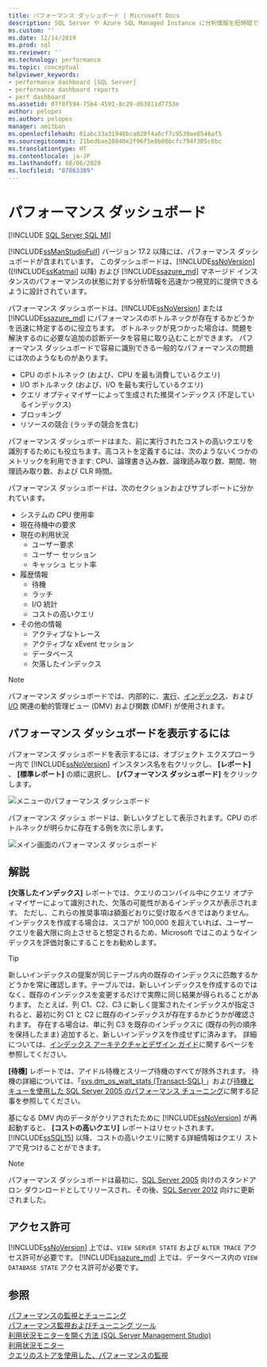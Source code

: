 ```yaml
---
title: パフォーマンス ダッシュボード | Microsoft Docs
description: SQL Server や Azure SQL Managed Instance に分析情報を短時間で提供する SQL Server Management Studio パフォーマンス ダッシュボードについて学習します。
ms.custom: ''
ms.date: 12/14/2019
ms.prod: sql
ms.reviewer: ''
ms.technology: performance
ms.topic: conceptual
helpviewer_keywords:
- performance dashboard [SQL Server]
- performance dashboard reports
- perf dashboard
ms.assetid: 07f8f594-75b4-4591-8c29-d63811d7753e
author: pelopes
ms.author: pelopes
manager: amitban
ms.openlocfilehash: 61abc33a31948bca020f4a6cf7c9539ae0546af5
ms.sourcegitcommit: 21bedbae28840e2f96f5e8b08bcfc794f305c8bc
ms.translationtype: HT
ms.contentlocale: ja-JP
ms.lasthandoff: 08/06/2020
ms.locfileid: "87863389"
---
```

# <a name="performance-dashboard"></a>パフォーマンス ダッシュボード
[!INCLUDE [SQL Server SQL MI](../../includes/applies-to-version/sql-asdbmi.md)]

[!INCLUDE[ssManStudioFull](../../includes/ssmanstudiofull-md.md)] バージョン 17.2 以降には、パフォーマンス ダッシュボードが含まれています。 このダッシュボードは、[!INCLUDE[ssNoVersion](../../includes/ssnoversion-md.md)] ([!INCLUDE[ssKatmai](../../includes/ssKatmai-md.md)] 以降) および [!INCLUDE[ssazure_md](../../includes/ssazure_md.md)] マネージド インスタンスのパフォーマンスの状態に対する分析情報を迅速かつ視覚的に提供できるように設計されています。 

パフォーマンス ダッシュボードは、[!INCLUDE[ssNoVersion](../../includes/ssnoversion-md.md)] または [!INCLUDE[ssazure_md](../../includes/ssazure_md.md)] にパフォーマンスのボトルネックが存在するかどうかを迅速に特定するのに役立ちます。 ボトルネックが見つかった場合は、問題を解決するのに必要な追加の診断データを容易に取り込むことができます。 パフォーマンス ダッシュボードで容易に識別できる一般的なパフォーマンスの問題には次のようなものがあります。
-  CPU のボトルネック (および、CPU を最も消費しているクエリ)
-  I/O ボトルネック (および、I/O を最も実行しているクエリ)
-  クエリ オプティマイザーによって生成された推奨インデックス (不足しているインデックス)
-  ブロッキング
-  リソースの競合 (ラッチの競合を含む)

パフォーマンス ダッシュボードはまた、前に実行されたコストの高いクエリを識別するためにも役立ちます。高コストを定義するには、次のようないくつかのメトリックを利用できます: CPU、論理書き込み数、論理読み取り数、期間、物理読み取り数、および CLR 時間。

パフォーマンス ダッシュボードは、次のセクションおよびサブレポートに分かれています。
-  システムの CPU 使用率
-  現在待機中の要求
-  現在の利用状況
   -  ユーザー要求
   -  ユーザー セッション
   -  キャッシュ ヒット率
-  履歴情報
   -  待機
   -  ラッチ
   -  I/O 統計
   -  コストの高いクエリ
- その他の情報
  -  アクティブなトレース
  -  アクティブな xEvent セッション
  -  データベース
  -  欠落したインデックス

> [!NOTE] 
> パフォーマンス ダッシュボードでは、内部的に、[実行](../../relational-databases/system-dynamic-management-views/execution-related-dynamic-management-views-and-functions-transact-sql.md)、[インデックス](../../relational-databases/system-dynamic-management-views/index-related-dynamic-management-views-and-functions-transact-sql.md)、および [I/O](../../relational-databases/system-dynamic-management-views/i-o-related-dynamic-management-views-and-functions-transact-sql.md) 関連の動的管理ビュー (DMV) および関数 (DMF) が使用されます。

## <a name="to-view-the-performance-dashboard"></a>パフォーマンス ダッシュボードを表示するには 
  
パフォーマンス ダッシュボードを表示するには、オブジェクト エクスプローラー内で [!INCLUDE[ssNoVersion](../../includes/ssnoversion-md.md)] インスタンス名を右クリックし、 **[レポート]** 、 **[標準レポート]** の順に選択し、 **[パフォーマンス ダッシュボード]** をクリックします。  
  
![メニューのパフォーマンス ダッシュボード](../../relational-databases/performance/media/perf_dashboard_ssms.png "メニューのパフォーマンス ダッシュボード")  
  
パフォーマンス ダッシュ ボードは、新しいタブとして表示されます。CPU のボトルネックが明らかに存在する例を次に示します。  
  
![メイン画面のパフォーマンス ダッシュボード](../../relational-databases/performance/media/perf_dashboard.png "メイン画面のパフォーマンス ダッシュボード")  
  
## <a name="remarks"></a>解説
**[欠落したインデックス]** レポートでは、クエリのコンパイル中にクエリ オプティマイザーによって識別された、欠落の可能性があるインデックスが表示されます。 ただし、これらの推奨事項は額面どおりに受け取るべきではありません。 インデックスを作成する場合は、スコアが 100,000 を超えていれば、ユーザー クエリを最大限に向上させると想定されるため、Microsoft ではこのようなインデックスを評価対象にすることをお勧めします。 

> [!TIP]
> 新しいインデックスの提案が同じテーブル内の既存のインデックスに匹敵するかどうかを常に確認します。テーブルでは、新しいインデックスを作成するのではなく、既存のインデックスを変更するだけで実際に同じ結果が得られることがあります。 たとえば、列 C1、C2、C3 に新しく提案されたインデックスが指定されると、最初に列 C1 と C2 に既存のインデックスが存在するかどうかが確認されます。 存在する場合は、単に列 C3 を既存のインデックスに (既存の列の順序を保持したまま) 追加すると、新しいインデックスを作成せずに済みます。
> 詳細については、[インデックス アーキテクチャとデザイン ガイド](../../relational-databases/sql-server-index-design-guide.md)に関するページを参照してください。

**[待機]** レポートでは、アイドル待機とスリープ待機のすべてが除外されます。 待機の詳細については、「[sys.dm_os_wait_stats &#40;Transact-SQL&#41; ](../../relational-databases/system-dynamic-management-views/sys-dm-os-wait-stats-transact-sql.md)」および[待機とキューを使用した SQL Server 2005 のパフォーマンス チューニング](https://download.microsoft.com/download/4/7/a/47a548b9-249e-484c-abd7-29f31282b04d/performance_tuning_waits_queues.doc)に関する記事を参照してください。

基になる DMV 内のデータがクリアされたために [!INCLUDE[ssNoVersion](../../includes/ssnoversion-md.md)] が再起動すると、 **[コストの高いクエリ]** レポートはリセットされます。 [!INCLUDE[ssSQL15](../../includes/sssql15-md.md)] 以降、コストの高いクエリに関する詳細情報はクエリ ストアで見つけることができます。 

> [!NOTE]
> パフォーマンス ダッシュボードは最初に、[SQL Server 2005](https://techcommunity.microsoft.com/t5/SQL-Server-Support/SQL-Server-2005-Performance-Dashboard-Reports/ba-p/315415) 向けのスタンドアロン ダウンロードとしてリリースされ、その後、[SQL Server 2012](https://www.microsoft.com/download/details.aspx?id=29063) 向けに更新されました。

## <a name="permissions"></a>アクセス許可  
[!INCLUDE[ssNoVersion](../../includes/ssnoversion-md.md)] 上では、`VIEW SERVER STATE` および `ALTER TRACE` アクセス許可が必要です。 [!INCLUDE[ssazure_md](../../includes/ssazure_md.md)] 上では、データベース内の `VIEW DATABASE STATE` アクセス許可が必要です。

## <a name="see-also"></a>参照  
 [パフォーマンスの監視とチューニング](../../relational-databases/performance/monitor-and-tune-for-performance.md)     
 [パフォーマンス監視およびチューニング ツール](../../relational-databases/performance/performance-monitoring-and-tuning-tools.md)     
 [利用状況モニターを開く方法 &#40;SQL Server Management Studio&#41;](../../relational-databases/performance-monitor/open-activity-monitor-sql-server-management-studio.md)     
 [利用状況モニター](../../relational-databases/performance-monitor/activity-monitor.md)     
 [クエリのストアを使用した、パフォーマンスの監視](../../relational-databases/performance/monitoring-performance-by-using-the-query-store.md)     

